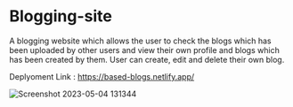 # Blogging-site

A blogging website which allows the user to check the blogs which has been uploaded by other users and view their own profile and blogs
which has been created by them.
User can create, edit and delete their own blog.

Deplyoment Link : https://based-blogs.netlify.app/


![Screenshot 2023-05-04 131344](https://user-images.githubusercontent.com/86118947/236145965-2accfc67-17d2-4796-9168-54c09d9f4b37.png)
